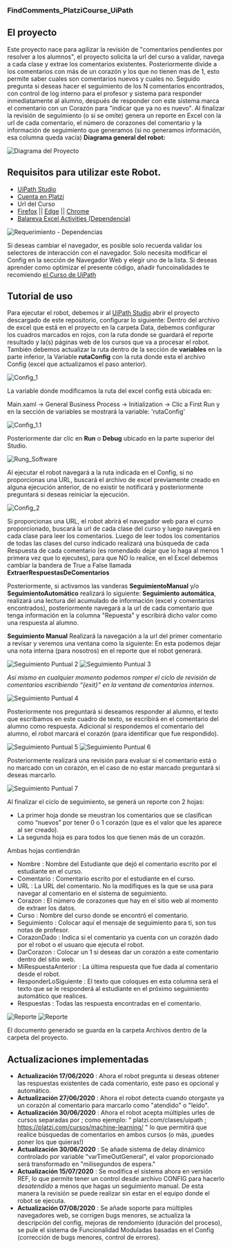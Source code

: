 ### **FindComments_PlatziCourse_UiPath**

## El proyecto
Este proyecto nace para agilizar la revisión de "comentarios pendientes por resolver a los alumnos", el proyecto solicita la url del curso a validar, navega a cada clase y extrae los comentarios existentes.
Posteriormente divide a los comentarios con más de un corazón y los que no tienen mas de 1, esto permite saber cuales son comentarios nuevos y cuales no.
Seguido pregunta si deseas hacer el seguimiento de los N comentarios encontrados, con control de log interno para el profesor y sistema para responder inmediatamente al alumno, después de responder con este sistema marca el comentario con un Corazón para "indicar que ya no es nuevo".
Al finalizar la revisión de seguimiento (o si se omite) genera un reporte en Excel con la url de cada comentario, el número de corazones del comentario y la información de seguimiento que generamos (si no generamos información, esa columna queda vacía)
**Diagrama general del robot:**

![Diagrama del Proyecto][0]

## Requisitos para utilizar este Robot.
- [UiPath Studio](https://platform.uipath.com) 
- [Cuenta en Platzi](https://platzi.com)
- Url del Curso
- [Firefox](https://www.mozilla.org/es-MX/firefox/download/thanks/) || [Edge](https://www.microsoft.com/es-es/edge) || [Chrome](https://www.google.com/chrome/)
- [Balareva Excel Activities (Dependencia)](https://connect.uipath.com/marketplace/components/balareva-xl-activities)

![Requerimiento - Dependencias][1]

Si deseas cambiar el navegador, es posible solo recuerda validar los selectores de interacción con el navegador.
Solo necesita modificar el Config en la sección de Navegador Web y elegir uno de la lista.
Si deseas aprender como optimizar el presente código, añadir funcoinalidades te recomiendo [el Curso de UiPath](https://platzi.com/cursos/uipath/) 

## Tutorial de uso
Para ejecutar el robot, debemos ir al [UiPath Studio](https://platform.uipath.com) abrir el proyecto descargado de este repositorio, configurar lo siguiente:
Dentro del archivo de excel que está en el proyecto en la carpeta Data, debemos configurar los cuadros marcados en rojos, con la ruta donde se guardará el reporte resultado y la(s) páginas web de los cursos que va a procesar el robot.
También debemos actualizar la ruta dentro de la sección de **variables** en la parte inferior, la Variable **rutaConfig** con la ruta donde esta el archivo Config (excel que actualizamos el paso anterior).

![Config_1][2]

La variable donde modificamos la ruta del excel config está ubicada en:

Main.xaml -> General Business Process -> Initialization -> Clic a First Run y en la sección de variables se mostrará la variable: 'rutaConfig'

![Config_1.1](https://user-images.githubusercontent.com/6903502/90331016-24386780-df77-11ea-8d81-7738041c000c.png)

Posteriormente dar clic en **Run** o **Debug** ubicado en la parte superior del Studio.

![Rung_Software][3]

Al ejecutar el robot navegará a la ruta indicada en el Config, si no proporcionas una URL, buscará el archivo de excel previamente creado en alguna ejecución anterior, de no existir te notificará y posteriormente preguntará si deseas reiniciar la ejecución.

![Config_2][4]

Si proporcionas una URL, el robot abrirá el navegador web para el curso proporcionado, buscará la url de cada clase del curso y luego navegará en cada clase para leer los comentarios.
Luego de leer todos los comentarios de todas las clases del curso indicado realizará una búsqueda de cada Respuesta de cada comentario (es romendado dejar que lo haga al menos 1 primera vez que lo ejecutes), para que NO lo realice, en el Excel debemos cambiar la bandera de True a False llamada **ExtraerRespuestasDeComentarios**

Posteriormente, si activamos las vanderas **SeguimientoManual** y/o **SeguimientoAutomático** realizará lo siguiente:
**Seguimiento automática**, realizará una lectura del acumulado de información (excel y comentarios encontrados), posteriormente navegará a la url de cada comentario que tenga información en la columna "Repuesta" y escribirá dicho valor como una respuesta al alumno.

**Seguimiento Manual** Realizará la navegación a la url del primer comentario a revisar y veremos una ventana como la siguiente:
En esta podemos dejar una nota interna (para nosotros) en el reporte que el robot generará.

![Seguimiento Puntual 2][5]
![Seguimiento Puntual 3][6]

*Así mismo en cualquier momento podemos romper el ciclo de revisión de comentarios escribiendo “{exit}” en la ventana de comentarios internos.*

![Seguimiento Puntual 4][7]

Posteriormente nos preguntará si deseamos responder al alumno, el texto que escribamos en este cuadro de texto, se escribirá en el comentario del alumno como respuesta. 
Adicional si respondemos el comentario del alumno, el robot marcará el corazón (para identificar que fue respondido).

![Seguimiento Puntual 5][8]
![Seguimiento Puntual 6][9]

Posteriormente realizará una revisión para evaluar si el comentario está o no marcado con un corazón, en el caso de no estar marcado preguntará si deseas marcarlo.

![Seguimiento Puntual 7][10]

Al finalizar el ciclo de seguimiento, se generá un reporte con 2 hojas:
- La primer hoja donde se meustran los comentarios que se clasifican como “nuevos” por tener 0 o 1 corazón (que es el valor que les aparece al ser creado).
- La segunda hoja es para todos los que tienen más de un corazón.

Ambas hojas contiendrán 
- Nombre : Nombre del Estudiante que dejó el comentario escrito por el estudiante en el curso.
- Comentario : Comentario escrito por el estudiante en el curso.
- URL : La URL del comentario. No la modifiques es la que se usa para navegar al comentario en el sistema de seguimiento.
- Corazon : El número de corazones que hay en el sitio web al momento de extraer los datos.
- Curso : Nombre del curso donde se encontró el comentario.
- Seguimiento : Colocar aquí el mensaje de seguimiento para ti, son tus notas de profesor.
- CorazonDado : Indica si el comentario ya cuenta con un corazón dado por el robot o el usuaro que ejecuta el robot.
- DarCorazon : Colocar un 1 si deseas dar un corazón a este comentario dentro del sitio web.
- MiRespuestaAnterior : La última respuesta que fue dada al comentario desde el robot.
- ResponderLoSiguiente : El texto que coloques en esta columna será el texto que se le responderá al estudiante en el próximo seguimiento automático que realices.
- Respuestas : Todas las respuesta encontradas en el comentario.

![Reporte][11]
![Reporte][12]

El documento generado se guarda en la carpeta Archivos dentro de la carpeta del proyecto.

## Actualizaciones implementadas

- **Actualización 17/06/2020** : Ahora el robot pregunta si deseas obtener las respuestas existentes de cada comentario, este paso es opcional y automático.
- **Actualización 27/06/2020** : Ahora el robot detecta cuando otorgaste ya un corazón al comentario para marcarlo como "atendido" o "leído".
- **Actualización 30/06/2020** :  Ahora el robot acepta múltiples urles de cursos separadas por ; como ejemplo:  " platzi.com/clases/uipath ; https://platzi.com/cursos/machine-learning/ " lo que permitirá que realice búsquedas de comentarios en ambos cursos (o más, ¡puedes poner los que quieras!)
- **Actualización 30/06/2020** : Se añade sistema de delay dinámico controlado por variable "varTimeOutGeneral", el valor proporcionado será transformado en "milisegundos de espera."
- **Actualización 15/07/2020** : Se modifica el sistema ahora en versión REF, lo que permite tener un control desde archivo CONFIG para hacerlo *desatendido* a menos que hagas un seguimiento manual. De esta manera la revisión se puede realizar sin estar en el equipo donde el robot se ejecuta.
- **Actualización 07/08/2020** : Se añade soporte para múltiples navegadores web, se corrigen bugs menores, se actualiza la descripción del config, mejoras de rendomiento (duración del proceso), se pule el sistema de Funcionalidad Moduladas basadas en el Config (corrección de bugs menores, control de errores).

[//]: #
[0]: <https://raw.githubusercontent.com/JFEspanolito/FindComments_PlatziCourse_UiPath/master/imgParaReadMe/img0.png> "Diagrama del Proyecto"
[1]: <https://raw.githubusercontent.com/JFEspanolito/FindComments_PlatziCourse_UiPath/master/imgParaReadMe/img1.png> "Dependencias"
[2]: <https://raw.githubusercontent.com/JFEspanolito/FindComments_PlatziCourse_UiPath/master/imgParaReadMe/img2.png> "Config_1"
[3]: <https://raw.githubusercontent.com/JFEspanolito/FindComments_PlatziCourse_UiPath/master/imgParaReadMe/img3.png> "Run"
[4]: <https://raw.githubusercontent.com/JFEspanolito/FindComments_PlatziCourse_UiPath/master/imgParaReadMe/img4.png> "Config_2"
[5]: <https://raw.githubusercontent.com/JFEspanolito/FindComments_PlatziCourse_UiPath/master/imgParaReadMe/img5.png> "Seguimiento_1"
[6]: <https://raw.githubusercontent.com/JFEspanolito/FindComments_PlatziCourse_UiPath/master/imgParaReadMe/img6.png> "Seguimiento_2"
[7]: <https://raw.githubusercontent.com/JFEspanolito/FindComments_PlatziCourse_UiPath/master/imgParaReadMe/img7.png> "Seguimiento_3"
[8]: <https://raw.githubusercontent.com/JFEspanolito/FindComments_PlatziCourse_UiPath/master/imgParaReadMe/img8.png> "Seguimiento_4"
[9]: <https://raw.githubusercontent.com/JFEspanolito/FindComments_PlatziCourse_UiPath/master/imgParaReadMe/img9.png> "Seguimiento_5"
[10]: <https://raw.githubusercontent.com/JFEspanolito/FindComments_PlatziCourse_UiPath/master/imgParaReadMe/img10.png> "Seguimiento_6"
[11]: <https://raw.githubusercontent.com/JFEspanolito/FindComments_PlatziCourse_UiPath/master/imgParaReadMe/img11.png> "Reporte_1"
[12]: <https://raw.githubusercontent.com/JFEspanolito/FindComments_PlatziCourse_UiPath/master/imgParaReadMe/img12.png> "Reporte_2"
